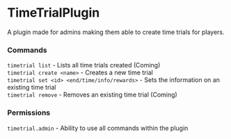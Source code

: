 # TimeTrialPlugin
A plugin made for admins making them able to create time trials for players.


### Commands
`timetrial list` - Lists all time trials created (Coming)  
`timetrial create <name>` - Creates a new time trial  
`timetrial set <id> <end/time/info/rewards>` - Sets the information on an existing time trial  
`timetrial remove` - Removes an existing time trial (Coming)  


### Permissions
`timetrial.admin` - Ability to use all commands within the plugin
